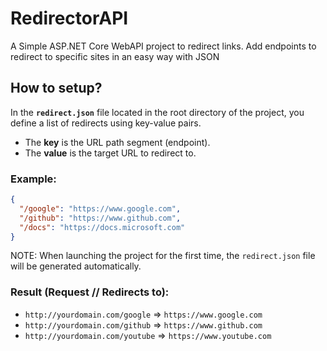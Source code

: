 # RedirectorAPI

A Simple ASP.NET Core WebAPI project to redirect links.
Add endpoints to redirect to specific sites in an easy way with JSON

## How to setup?
In the **`redirect.json`** file located in the root directory of the project, you define a list of redirects using key-value pairs.
- The **key** is the URL path segment (endpoint).
- The **value** is the target URL to redirect to.

### Example:
```json
{
  "/google": "https://www.google.com",
  "/github": "https://www.github.com",
  "/docs": "https://docs.microsoft.com"
}
```
NOTE: When launching the project for the first time, the `redirect.json` file will be generated automatically.

### Result (Request	// Redirects to):
- `http://yourdomain.com/google` => `https://www.google.com`
- `http://yourdomain.com/github` => `https://www.github.com`
- `http://yourdomain.com/youtube` => `https://www.youtube.com`
